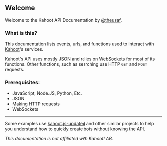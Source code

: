 ## Welcome
Welcome to the Kahoot API Documentation by [@theusaf](https://github.com/theusaf).

### What is this?
This documentation lists events, urls, and functions used to interact with [Kahoot](https://kahoot.com)'s services.

Kahoot's API uses mostly [JSON](https://www.json.org/json-en.html) and relies on [WebSockets](https://developer.mozilla.org/en-US/docs/Web/API/WebSockets_API) for most of its functions. Other functions, such as searching use HTTP `GET` and `POST` requests.

### Prerequisites:
- JavaScript, Node.JS, Python, Etc.
- JSON
- Making HTTP requests
- WebSockets

---

Some examples use [kahoot.js-updated](https://npmjs.com/package/kahoot.js-updated) and other similar projects to help you understand how to quickly create bots without knowing the API.

*This documentation is not affiliated with Kahoot! AB.*
